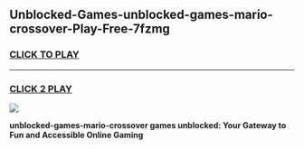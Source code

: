 
## Unblocked-Games-unblocked-games-mario-crossover-Play-Free-7fzmg
<h3>
<a href="https://premium76.site?title=unblocked-games-mario-crossover&ref=10A">CLICK TO PLAY</a></h3>
<hr>

<h3>
<a href="https://premium76.site?title=unblocked-games-mario-crossover&ref=10A">CLICK 2 PLAY</a>
  
</h3>

<a href="https://premium76.site?title=unblocked-games-mario-crossover&ref=10A"><img src="https://clearcache.store/games.png"></a>


**unblocked-games-mario-crossover games unblocked: Your Gateway to Fun and Accessible Online Gaming**
